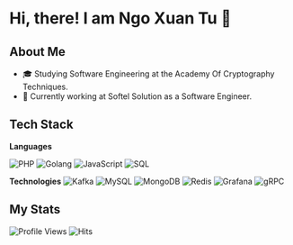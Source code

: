 # Hi, there! I am Ngo Xuan Tu 👋

## About Me
- 🎓 Studying Software Engineering at the Academy Of Cryptography Techniques.
- 💼 Currently working at Softel Solution as a Software Engineer.

## Tech Stack
**Languages**

![PHP](https://img.shields.io/badge/-PHP-00ADD8?style=flat&logo=php)
![Golang](https://img.shields.io/badge/-Golang-00ADD8?style=flat&logo=go)
![JavaScript](https://img.shields.io/badge/-JavaScript-F7DF1E?style=flat&logo=javascript)
![SQL](https://img.shields.io/badge/-SQL-4479A1?style=flat&logo=sql)

**Technologies**
![Kafka](https://img.shields.io/badge/-Kafka-231F20?style=flat&logo=apachekafka)
![MySQL](https://img.shields.io/badge/-MySQL-4479A1?style=flat&logo=mysql)
![MongoDB](https://img.shields.io/badge/-MongoDB-47A248?style=flat&logo=mongodb)
![Redis](https://img.shields.io/badge/-Redis-DC382D?style=flat&logo=redis)
![Grafana](https://img.shields.io/badge/-Grafana-F46800?style=flat&logo=grafana)
![gRPC](https://img.shields.io/badge/-gRPC-00B5E2?style=flat&logo=grpc)

## My Stats
![Profile Views](https://komarev.com/ghpvc/?username=yourusername&color=green)
![Hits](https://hits.seeyoufarm.com/api/count/incr/badge.svg?url=https%3A%2F%2Fgithub.com%2Fyourusername&count_bg=%2379C83D&title_bg=%23555555&icon=github.svg&icon_color=%23E7E7E7&title=hits&edge_flat=false)
